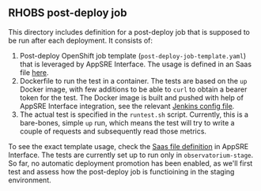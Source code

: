 ## RHOBS post-deploy job

This directory includes definition for a post-deploy job that is supposed to be run after each deployment.
It consists of:
1) Post-deploy OpenShift job template (`post-deploy-job-template.yaml`) that is leveraged by AppSRE Interface. The usage is defined in an Saas file [here](https://gitlab.cee.redhat.com/service/app-interface/-/tree/master/data/services/rhobs/observatorium/cicd/saas-post-deploy-test.yaml).
2) Dockerfile to run the test in a container. The tests are based on the `up` Docker image, with few additions to be able to `curl` to obtain a bearer token for the test. The Docker image is built and pushed with help of AppSRE Interface integration, see the relevant [Jenkins config file]().
3) The actual test is specified in the `runtest.sh` script. Currently, this is a bare-bones, simple `up` run, which means the test will try to write a couple of requests and subsequently read those metrics.

To see the exact template usage, check the [Saas file definition](https://gitlab.cee.redhat.com/service/app-interface/-/tree/master/data/services/rhobs/observatorium/cicd/saas-post-deploy-test.yaml) in AppSRE Interface. The tests are currently set up to run only in `observatorium-stage`. So far, no automatic deployment promotion has been enabled, as we'll first test and assess how the post-deploy job is functioining in the staging environment.